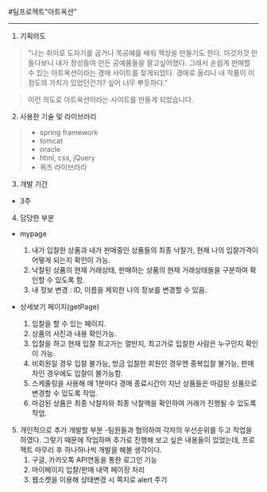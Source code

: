 #팀프로젝트"아트옥션"

***

1. 기획의도
  >"나는 취미로 도자기를 굽거나 목공예를 배워 책상을 만들기도 한다.
  >이것저것 만들다보니 내가 정성들여 만든 공예품들을 팔고싶어졌다.
  >그래서 손쉽게 판매할 수 있는 아트옥션이라는 경매 사이트를 찾게되었다.
  >경매로 올리니 내 작품이 이정도의 가치가 있었던건가? 싶어 너무 뿌듯하다."
  
  >이런 의도로 아트옥션이라는 사이트를 만들게 되었습니다.
  
2. 사용한 기술 및 라이브러리
  >- spring framework
  >- tomcat
  >- oracle
  >- html, css, jQuery
  >- 쿼츠 라이브러리
  
3. 개발 기간
  - 3주
  
4. 담당한 부분
  - mypage
    1) 내가 입찰한 상품과 내가 판매중인 상품들의 최종 낙찰가, 현재 나의 입찰가격이 어떻게 되는지 확인이 가능.
    2) 낙찰된 상품의 현재 거래상태, 판매하는 상품의 현재 거래상태들을 구분하여 확인할 수 있도록 함.
    2) 내 정보 변경 : ID, 이름을 제외한 나의 정보를 변경할 수 있음.
  
  - 상세보기 페이지(getPage)
    1) 입찰을 할 수 있는 페이지.
    2) 상품의 사진과 내용 확인가능.
    3) 입찰을 하고 현재 입찰 최고가는 얼만지, 최고가로 입찰한 사람은 누구인지 확인이 가능.
    4) 비회원일 경우 입찰 불가능, 방금 입찰한 회원인 경우엔 중복입찰 불가능, 판매자인 경우에도 입찰이 불가능함.
    4) 스케줄링을 사용해 매 1분마다 경매 종료시간이 지난 상품들은 마감된 상품으로 변경할 수 있도록 작업.
    5) 마감된 상품은 최종 낙찰자와 최종 낙찰액을 확인하여 거래가 진행될 수 있도록 작업.
    
5. 개인적으로 추가 개발할 부분
   -팀원들과 협의하여 각자의 우선순위를 두고 작업을 하였다. 그렇기 때문에 작업하며 추가로 진행해 보고 싶은 내용들이 있었는데,
    프로젝트 마무리 후 하나하나씩 개발을 해볼 생각이다.
    1) 구글, 카카오톡 API연동을 통한 로그인 기능
    2) 마이페이지 입찰/판매 내역 페이징 처리
    3) 웹소켓을 이용해 상태변경 시 쪽지로 alert 주기
    
    
    
